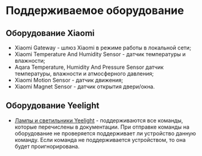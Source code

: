 # Поддерживаемое оборудование

## Оборудование Xiaomi

- Xiaomi Gateway - шлюз Xiaomi в режиме работы в локальной сети;
- Xiaomi Temperature And Humidity Sensor - датчик температуры и влажности;
- Aqara Temperature, Humidity And Pressure Sensor датчик температуры, влажности и атмосферного давления;
- Xiaomi Motion Sensor - датчик движения;
- Xiaomi Magnet Sensor - датчик открытия двери/окна.

## Оборудование Yeelight

- [Лампы и светильники Yeelight](yeelight/GenericDevice.md) - поддерживаются все команды, которые перечислены в документации. При отправке команды на оборудование не проверяется поддерживает ли устройство данную команду. Если команда не поддерживается устройством, то она будет проигнорирована.
